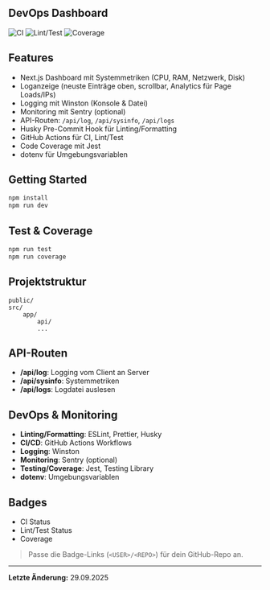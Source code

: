 ## DevOps Dashboard

![CI](https://img.shields.io/github/workflow/status/<USER>/<REPO>/CI)
![Lint/Test](https://img.shields.io/github/workflow/status/<USER>/<REPO>/Lint-Test)
![Coverage](https://img.shields.io/badge/coverage-auto-green)

## Features
- Next.js Dashboard mit Systemmetriken (CPU, RAM, Netzwerk, Disk)
- Loganzeige (neuste Einträge oben, scrollbar, Analytics für Page Loads/IPs)
- Logging mit Winston (Konsole & Datei)
- Monitoring mit Sentry (optional)
- API-Routen: `/api/log`, `/api/sysinfo`, `/api/logs`
- Husky Pre-Commit Hook für Linting/Formatting
- GitHub Actions für CI, Lint/Test
- Code Coverage mit Jest
- dotenv für Umgebungsvariablen

## Getting Started
```bash
npm install
npm run dev
```

## Test & Coverage
```bash
npm run test
npm run coverage
```

## Projektstruktur
```
public/
src/
	app/
		api/
		...
```

## API-Routen
- **/api/log**: Logging vom Client an Server
- **/api/sysinfo**: Systemmetriken
- **/api/logs**: Logdatei auslesen

## DevOps & Monitoring
- **Linting/Formatting**: ESLint, Prettier, Husky
- **CI/CD**: GitHub Actions Workflows
- **Logging**: Winston
- **Monitoring**: Sentry (optional)
- **Testing/Coverage**: Jest, Testing Library
- **dotenv**: Umgebungsvariablen

## Badges
- CI Status
- Lint/Test Status
- Coverage

> Passe die Badge-Links (`<USER>/<REPO>`) für dein GitHub-Repo an.

---

**Letzte Änderung:** 29.09.2025
